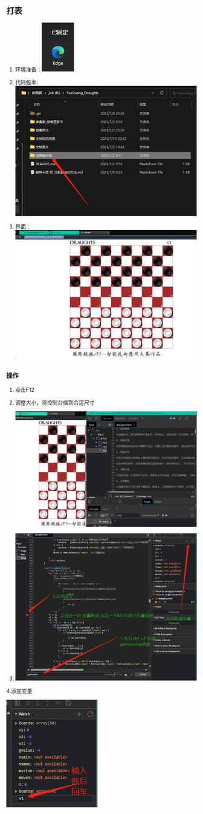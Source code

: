 ## 打表

1. 环境准备：![image-20230710213204233](https://github.com/weihhe/YueGuang_Draughts/blob/main/文档和流程图/image/image-20230710213204233.png)

2. 代码版本:![image-20230710213317036](image\image-20230710213317036.png)

3. 界面：
   ![image-20230710213340664](image\image-20230710213340664.png)

### 操作

1. 点击F12

2. 调整大小，将控制台缩到合适尺寸

   ![image-20230710213519281](image\image-20230710213519281.png)

3. ![image-20230710214316414](image\image-20230710214316414.png)

4.添加变量

![image-20230710214439314](image\image-20230710214439314.png)
